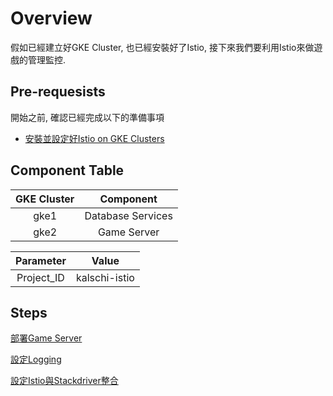 Overview
========

假如已經建立好GKE Cluster, 也已經安裝好了Istio, 接下來我們要利用Istio來做遊戲的管理監控.

## Pre-requesists

開始之前, 確認已經完成以下的準備事項
- [安裝並設定好Istio on GKE Clusters](https://github.com/michael-chi/gcp-handson/tree/master/istio-multi-gke-cluster-connectivity)

## Component Table

|GKE Cluster|Component|
|:---------:|:-------:|
|gke1|Database Services|
|gke2|Game Server|

|Parameter|Value|
|:---------:|:-------:|
|Project_ID|kalschi-istio|

## Steps

[部署Game Server](setup-game-server.md)

[設定Logging](setup-logging.md)

[設定Istio與Stackdriver整合](setup-istio-stackdriver.md)
